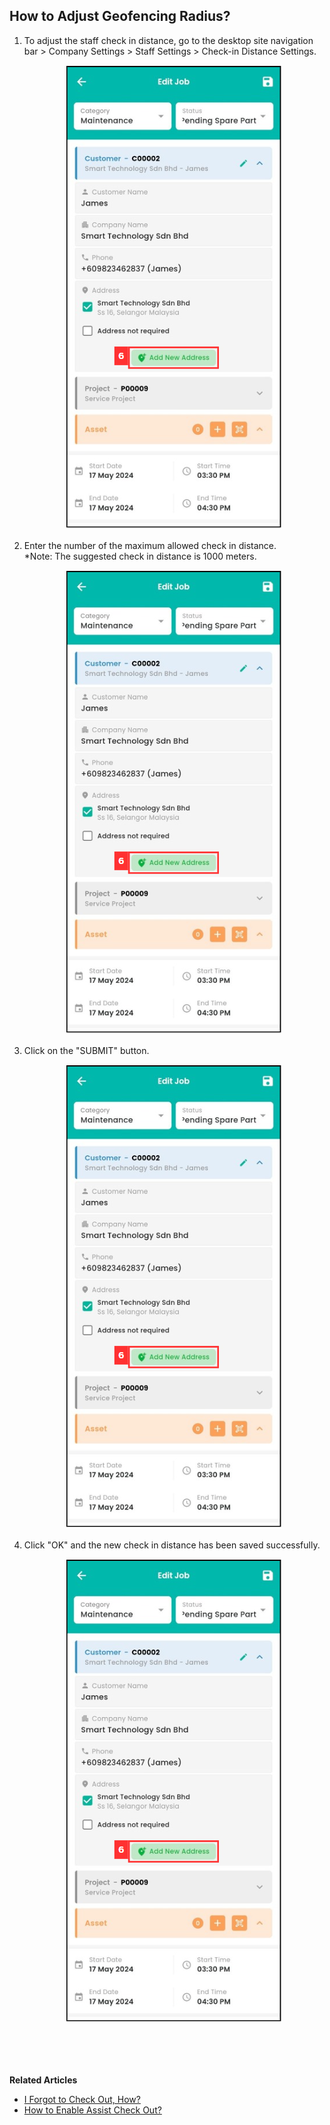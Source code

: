## How to Adjust Geofencing Radius?

1. To adjust the staff check in distance, go to the desktop site navigation bar > Company Settings > Staff Settings > Check-in Distance Settings.<br>

   <p align="center">
      <img src="img/Check_In_Address_Mobile_Step_6.png" alt="Check In Address Mobile Step 6">
   </p>

2. Enter the number of the maximum allowed check in distance.<br>
   *Note: The suggested check in distance is 1000 meters.<br>

   <p align="center">
      <img src="img/Check_In_Address_Mobile_Step_6.png" alt="Check In Address Mobile Step 6">
   </p>

3. Click on the "SUBMIT" button.<br>

   <p align="center">
      <img src="img/Check_In_Address_Mobile_Step_6.png" alt="Check In Address Mobile Step 6">
   </p>

4. Click "OK" and the new check in distance has been saved successfully.<br>

   <p align="center">
      <img src="img/Check_In_Address_Mobile_Step_6.png" alt="Check In Address Mobile Step 6">
   </p>
   
<br><br><br>

**Related Articles**<br>
- [I Forgot to Check Out, How?](Assist_Check_Out.md)
- [How to Enable Assist Check Out?](Enable_Assist_Check_Out.md)
